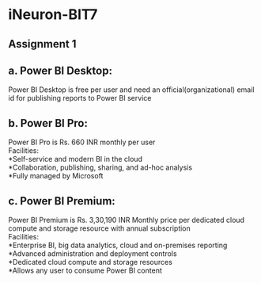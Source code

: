 # iNeuron-BIT7
## Assignment 1 <br>
## a. Power BI Desktop: <br>
Power BI Desktop is free per user and need an official(organizational) email id for publishing reports to Power BI service <br>
 
## b. Power BI Pro: <br>
Power BI Pro is Rs. 660 INR monthly per user  <br>
Facilities:  <br>
*Self-service and modern BI in the cloud  <br>
*Collaboration, publishing, sharing, and ad-hoc analysis  <br>
*Fully managed by Microsoft <br>

## c. Power BI Premium: <br>
Power BI Premium is Rs. 3,30,190 INR Monthly price per dedicated cloud compute and storage resource with annual subscription <br>
Facilities:  <br>
*Enterprise BI, big data analytics, cloud and on-premises reporting  <br>
*Advanced administration and deployment controls  <br>
*Dedicated cloud compute and storage resources  <br>
*Allows any user to consume Power BI content <br>

